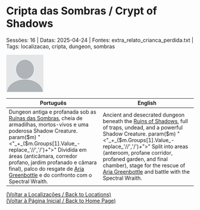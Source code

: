 
# Cripta das Sombras / Crypt of Shadows

Sessões: 16 | Datas: 2025-04-24 | Fontes: extra_relato_crianca_perdida.txt | Tags: localizacao, cripta, dungeon, sombras

![Cripta das Sombras](blank.png)

| Português | English |
|-----------|---------|
| Dungeon antiga e profanada sob as [Ruínas das Sombras](ruinas_das_sombras.md), cheia de armadilhas, mortos-vivos e uma poderosa Shadow Creature. param($m) "<"_+_($m.Groups[1].Value_-replace_'//','/')_+_">" Dividida em áreas (anticâmara, corredor profano, jardim profanado e câmara final), palco do resgate de [Aria Greenbottle](aria_greenbottle.md) e do confronto com o Spectral Wraith. | Ancient and desecrated dungeon beneath the [Ruins of Shadows](ruinas_das_sombras.md), full of traps, undead, and a powerful Shadow Creature. param($m) "<"_+_($m.Groups[1].Value_-replace_'//','/')_+_">" Split into areas (anteroom, profane corridor, profaned garden, and final chamber), stage for the rescue of [Aria Greenbottle](aria_greenbottle.md) and battle with the Spectral Wraith. |

[(Voltar a Localizações / Back to Locations)](localizacoes.md)  
[(Voltar à Página Inicial / Back to Home Page)](../../home.md)


























